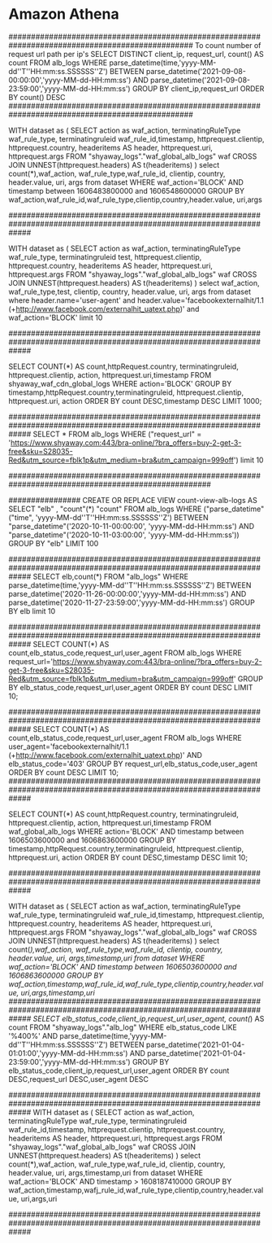 # Amazon  Athena

#################################################################################################
To count number of request url path per ip's
SELECT DISTINCT client_ip,
        request_url,
         count() AS count
FROM alb_logs
WHERE parse_datetime(time,'yyyy-MM-dd''T''HH:mm:ss.SSSSSS''Z')
    BETWEEN parse_datetime('2021-09-08-00:00:00','yyyy-MM-dd-HH:mm:ss')
        AND parse_datetime('2021-09-08-23:59:00','yyyy-MM-dd-HH:mm:ss')
GROUP BY  client_ip,request_url
ORDER BY  count() DESC
#################################################################################################


WITH dataset as
(
SELECT action as waf_action,
terminatingRuleType waf_rule_type,
terminatingruleid waf_rule_id,timestamp,
httprequest.clientip,
httprequest.country,
headeritems AS header,
httprequest.uri,
httprequest.args
FROM "shyaway_logs"."waf_global_alb_logs" waf
CROSS JOIN UNNEST(httprequest.headers) AS t(headeritems)
)
select count(*),waf_action, waf_rule_type,waf_rule_id, clientip, country, header.value, uri, args
from dataset
WHERE waf_action='BLOCK' AND timestamp between 1606483800000 and 1606548600000
GROUP BY waf_action,waf_rule_id,waf_rule_type,clientip,country,header.value, uri,args


#####################################################################################################################

WITH dataset as
(
SELECT action as waf_action,
terminatingRuleType waf_rule_type,
terminatingruleid test,
httprequest.clientip,
httprequest.country,
headeritems AS header,
httprequest.uri,
httprequest.args
FROM "shyaway_logs"."waf_global_alb_logs" waf
CROSS JOIN UNNEST(httprequest.headers) AS t(headeritems)
)
select waf_action, waf_rule_type,test, clientip, country, header.value, uri, args
from dataset
where header.name='user-agent'  and header.value='facebookexternalhit/1.1 (+http://www.facebook.com/externalhit_uatext.php)' and waf_action='BLOCK' limit 10



#####################################################################################################################


SELECT COUNT(*) AS
count,httpRequest.country,
terminatingruleid,
httprequest.clientip,
action,
httprequest.uri,timestamp
FROM shyaway_waf_cdn_global_logs
WHERE action='BLOCK'
GROUP BY timestamp,httpRequest.country,terminatingruleid, httprequest.clientip, httprequest.uri, action
ORDER BY count DESC,timestamp DESC
LIMIT 1000;

#####################################################################################################################
SELECT *
FROM alb_logs
WHERE ("request_url" = 'https://www.shyaway.com:443/bra-online/?bra_offers=buy-2-get-3-free&sku=S28035-Red&utm_source=fblk1p&utm_medium=bra&utm_campaign=999off') limit 10

#####################################################################################################



################
CREATE OR REPLACE VIEW count-view-alb-logs AS 
SELECT
  "elb"
, "count"(*) "count"
FROM
  alb_logs
WHERE ("parse_datetime"("time", 'yyyy-MM-dd''T''HH:mm:ss.SSSSSS''Z') BETWEEN "parse_datetime"('2020-10-11-00:00:00', 'yyyy-MM-dd-HH:mm:ss') AND "parse_datetime"('2020-10-11-03:00:00', 'yyyy-MM-dd-HH:mm:ss'))
GROUP BY "elb"
LIMIT 100


#####################################################################################################################
SELECT elb,count(*) FROM "alb_logs" WHERE parse_datetime(time,'yyyy-MM-dd''T''HH:mm:ss.SSSSSS''Z')
    BETWEEN parse_datetime('2020-11-26-00:00:00','yyyy-MM-dd-HH:mm:ss')
        AND parse_datetime('2020-11-27-23:59:00','yyyy-MM-dd-HH:mm:ss')
GROUP BY elb
limit 10

#####################################################################################################################
SELECT COUNT(*) AS
count,elb_status_code,request_url,user_agent
FROM alb_logs
WHERE request_url='https://www.shyaway.com:443/bra-online/?bra_offers=buy-2-get-3-free&sku=S28035-Red&utm_source=fblk1p&utm_medium=bra&utm_campaign=999off'
GROUP BY elb_status_code,request_url,user_agent
ORDER BY count DESC
LIMIT 10;

#####################################################################################################################
SELECT COUNT(*) AS
count,elb_status_code,request_url,user_agent
FROM alb_logs
WHERE user_agent='facebookexternalhit/1.1 (+http://www.facebook.com/externalhit_uatext.php)' AND elb_status_code='403'
GROUP BY request_url,elb_status_code,user_agent
ORDER BY count DESC
LIMIT 10;
#####################################################################################################################

SELECT COUNT(*) AS
count,httpRequest.country,
terminatingruleid,
httprequest.clientip,
action,
httprequest.uri,timestamp
FROM waf_global_alb_logs
WHERE action='BLOCK' AND timestamp between 1606503600000 and 1606863600000
GROUP BY timestamp,httpRequest.country,terminatingruleid, httprequest.clientip, httprequest.uri, action
ORDER BY count DESC,timestamp DESC
limit 10;

#####################################################################################################################

WITH dataset as
(
SELECT action as waf_action,
terminatingRuleType waf_rule_type,
terminatingruleid waf_rule_id,timestamp,
httprequest.clientip,
httprequest.country,
headeritems AS header,
httprequest.uri,
httprequest.args
FROM "shyaway_logs"."waf_global_alb_logs" waf
CROSS JOIN UNNEST(httprequest.headers) AS t(headeritems)
)
select count(*),waf_action, waf_rule_type,waf_rule_id, clientip, country, header.value, uri, args,timestamp,uri
from dataset
WHERE waf_action='BLOCK' AND timestamp between 1606503600000 and 1606863600000
GROUP BY waf_action,timestamp,waf_rule_id,waf_rule_type,clientip,country,header.value, uri,args,timestamp,uri
#####################################################################################################################
SELECT 	elb_status_code,client_ip,request_url,user_agent,
         count(*) AS count
FROM "shyaway_logs"."alb_log"
WHERE 	elb_status_code LIKE '%400%' AND parse_datetime(time,'yyyy-MM-dd''T''HH:mm:ss.SSSSSS''Z')
    BETWEEN parse_datetime('2021-01-04-01:01:00','yyyy-MM-dd-HH:mm:ss')
        AND parse_datetime('2021-01-04-23:59:00','yyyy-MM-dd-HH:mm:ss')
GROUP BY  	elb_status_code,client_ip,request_url,user_agent
ORDER BY  count DESC,request_url DESC,user_agent DESC

#####################################################################################################################
WITH dataset as
(
SELECT action as waf_action,
terminatingRuleType waf_rule_type,
terminatingruleid waf_rule_id,timestamp,
httprequest.clientip,
httprequest.country,
headeritems AS header,
httprequest.uri,
httprequest.args
FROM "shyaway_logs"."waf_global_alb_logs" waf
CROSS JOIN UNNEST(httprequest.headers) AS t(headeritems)
)
select count(*),waf_action, waf_rule_type,waf_rule_id, clientip, country, header.value, uri, args,timestamp,uri
from dataset
WHERE waf_action='BLOCK' AND timestamp > 1608187410000
GROUP BY waf_action,timestamp,wafj_rule_id,waf_rule_type,clientip,country,header.value, uri,args,uri

#####################################################################################################################